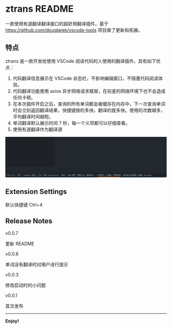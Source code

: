 # ztrans README

一款使用有道翻译翻译接口的超好用翻译插件。基于 https://github.com/douglarek/vscode-tools 项目做了更新和拓展。

## 特点

ztrans 是一款开发给使用 VSCode 阅读代码的人使用的翻译插件。具有如下优点：

1. 代码翻译信息展示在 VSCode 状态栏，不影响编辑窗口，不阻塞代码阅读体验。
2. 代码翻译功能使用 axios 异步网络请求框架，在较差的网络环境下也不会造成任何卡顿。
3. 在本次插件开启之后，查询的所有单词都会被缓存在内存中，下一次查询单词时会立刻返回翻译结果，快捷键按的多快，翻译的就多快。使用的次数越多，平均翻译时间越短。
4. 单词翻译默认展示时间 7 秒，每一个义项都可以仔细查看。
5. 使用有道翻译作为翻译源

![feature](https://github.com/LiuYinCarl/ztrans/blob/main/images/feature.png)

## Extension Settings

默认快捷键 Ctrl+4

## Release Notes

v0.0.7

更新 README

v0.0.6

单词没有翻译时对用户进行提示


v0.0.3

修改启动时的小问题

v0.0.1

首次发布



-----------------------------------------------------------------------------------------------------------

**Enjoy!**
